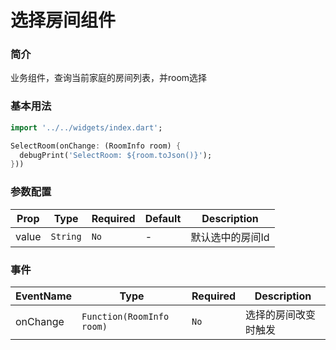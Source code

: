 # 选择房间组件

### 简介
业务组件，查询当前家庭的房间列表，并room选择


### 基本用法

```dart
import '../../widgets/index.dart';

SelectRoom(onChange: (RoomInfo room) {
  debugPrint('SelectRoom: ${room.toJson()}');
}))
```

### 参数配置
| Prop | Type     | Required | Default                                    | Description |
|------|----------|----------|--------------------------------------------|-------------|
| value | `String` | `No`     | -                                          | 默认选中的房间Id   |


### 事件
| EventName | Type                      | Required | Description |
|------|---------------------------|----------|-------------|
| onChange | `Function(RoomInfo room)` | `No` | 选择的房间改变时触发  |